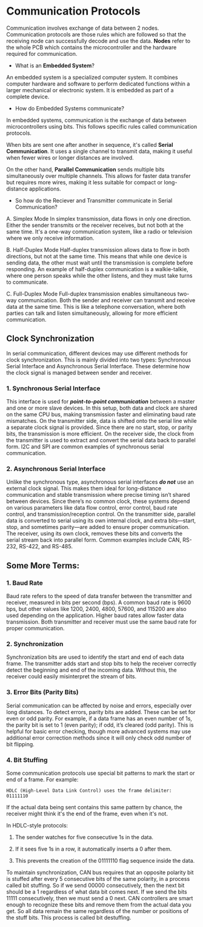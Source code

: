 # Communication Protocols

Communication involves exchange of data between 2 nodes. Communication protocols are those rules which are followed so that the receiving node can successfully decode and use the data.
**Nodes** refer to the whole PCB which contains the microcontroller and the hardware required for communication.

* What is an **Embedded System**?

An embedded system is a specialized computer system. It combines computer hardware and software to perform dedicated functions within a larger mechanical or electronic system. It is embedded as part of a complete device.

* How do Embedded Systems communicate?

In embedded systems, communication is the exchange of data between microcontrollers using bits. This follows specific rules called communication protocols.

When bits are sent one after another in sequence, it's called **Serial Communication**. It uses a single channel to transmit data, making it useful when fewer wires or longer distances are involved.

On the other hand, **Parallel Communication** sends multiple bits simultaneously over multiple channels. This allows for faster data transfer but requires more wires, making it less suitable for compact or long-distance applications.

* So how do the Reciever and Transmitter communicate in Serial Communication?

A. Simplex Mode
In simplex transmission, data flows in only one direction. Either the sender transmits or the receiver receives, but not both at the same time. It's a one-way communication system, like a radio or television where we only receive information.

B. Half-Duplex Mode
Half-duplex transmission allows data to flow in both directions, but not at the same time. This means that while one device is sending data, the other must wait until the transmission is complete before responding. An example of half-duplex communication is a walkie-talkie, where one person speaks while the other listens, and they must take turns to communicate.

C. Full-Duplex Mode
Full-duplex transmission enables simultaneous two-way communication. Both the sender and receiver can transmit and receive data at the same time. This is like a telephone conversation, where both parties can talk and listen simultaneously, allowing for more efficient communication.

## Clock Synchronization

In serial communication, different devices may use different methods for clock synchronization. This is mainly divided into two types: Synchronous Serial Interface and Asynchronous Serial Interface. These determine how the clock signal is managed between sender and receiver.

### 1. Synchronous Serial Interface

This interface is used for ***point-to-point communication*** between a master and one or more slave devices. In this setup, both data and clock are shared on the same CPU bus, making transmission faster and eliminating baud rate mismatches. On the transmitter side, data is shifted onto the serial line while a separate clock signal is provided. Since there are no start, stop, or parity bits, the transmission is more efficient. On the receiver side, the clock from the transmitter is used to extract and convert the serial data back to parallel form. I2C and SPI are common examples of synchronous serial communication.

### 2. Asynchronous Serial Interface

Unlike the synchronous type, asynchronous serial interfaces ***do not*** use an external clock signal. This makes them ideal for long-distance communication and stable transmission where precise timing isn’t shared between devices. Since there’s no common clock, these systems depend on various parameters like data flow control, error control, baud rate control, and transmission/reception control. On the transmitter side, parallel data is converted to serial using its own internal clock, and extra bits—start, stop, and sometimes parity—are added to ensure proper communication. The receiver, using its own clock, removes these bits and converts the serial stream back into parallel form. Common examples include CAN, RS-232, RS-422, and RS-485.

## Some More Terms:

### 1. Baud Rate

Baud rate refers to the speed of data transfer between the transmitter and receiver, measured in bits per second (bps). A common baud rate is 9600 bps, but other values like 1200, 2400, 4800, 57600, and 115200 are also used depending on the application. Higher baud rates allow faster data transmission. Both transmitter and receiver must use the same baud rate for proper communication.

### 2. Synchronization

Synchronization bits are used to identify the start and end of each data frame. The transmitter adds start and stop bits to help the receiver correctly detect the beginning and end of the incoming data. Without this, the receiver could easily misinterpret the stream of bits.

### 3. Error Bits (Parity Bits)

Serial communication can be affected by noise and errors, especially over long distances. To detect errors, parity bits are added. These can be set for even or odd parity. For example, if a data frame has an even number of 1s, the parity bit is set to 1 (even parity); if odd, it’s cleared (odd parity). This is helpful for basic error checking, though more advanced systems may use additional error correction methods since it will only check odd number of bit flipping.

### 4. Bit Stuffing

Some communication protocols use special bit patterns to mark the start or end of a frame. For example:

```
HDLC (High-Level Data Link Control) uses the frame delimiter:
01111110
```

If the actual data being sent contains this same pattern by chance, the receiver might think it's the end of the frame, even when it's not.

In HDLC-style protocols:

1. The sender watches for five consecutive 1s in the data.

2. If it sees five 1s in a row, it automatically inserts a 0 after them.

3. This prevents the creation of the 01111110 flag sequence inside the data.

To maintain synchronization, CAN bus requires that an opposite polarity bit is stuffed after every 5 consecutive bits of the same polarity, in a process called bit stuffing. So if we send 00000 consecutively, then the next bit should be a 1 regardless of what data bit comes next. If we send the bits 11111 consecutively, then we must send a 0 next. CAN controllers are smart enough to recognize these bits and remove them from the actual data you get. So all data remain the same regardless of the number or positions of the stuff bits. This process is called bit destuffing.